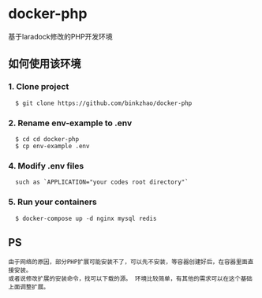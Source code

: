 # docker-php

基于laradock修改的PHP开发环境

## 如何使用该环境
  ### 1. Clone project
      $ git clone https://github.com/binkzhao/docker-php
  
  ### 2. Rename env-example to .env
      $ cd cd docker-php
      $ cp env-example .env
  
  ### 4. Modify .env files
      such as `APPLICATION="your codes root directory"`
  
  ### 5. Run your containers
      $ docker-compose up -d nginx mysql redis 
   
## PS
    由于网络的原因，部分PHP扩展可能安装不了，可以先不安装，等容器创建好后，在容器里面直接安装。
    或者说修改扩展的安装命令，找可以下载的源。 环境比较简单，有其他的需求可以在这个基础上面调整扩展。

